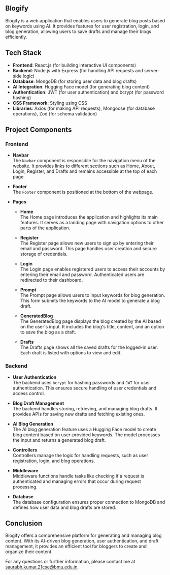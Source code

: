 ## Blogify

Blogify is a web application that enables users to generate blog posts based on keywords using AI. It provides features for user registration, login, and blog generation, allowing users to save drafts and manage their blogs efficiently.

## Tech Stack

- **Frontend**: React.js (for building interactive UI components)
- **Backend**: Node.js with Express (for handling API requests and server-side logic)
- **Database**: MongoDB (for storing user data and blog drafts)
- **AI Integration**: Hugging Face model (for generating blog content)
- **Authentication**: JWT (for user authentication) and bcrypt (for password hashing)
- **CSS Framework**: Styling using CSS
- **Libraries**: Axios (for making API requests), Mongoose (for database operations), Zod (for schema validation)

## Project Components

### Frontend

- **Navbar**  
  The `Navbar` component is responsible for the navigation menu of the website. It provides links to different sections such as Home, About, Login, Register, and Drafts and remains accessible at the top of each page.

- **Footer**  
  The `Footer` component is positioned at the bottom of the webpage.

- **Pages**  
  - **Home**  
    The Home page introduces the application and highlights its main features. It serves as a landing page with navigation options to other parts of the application.

  - **Register**  
    The Register page allows new users to sign up by entering their email and password. This page handles user creation and secure storage of credentials.

  - **Login**  
    The Login page enables registered users to access their accounts by entering their email and password. Authenticated users are redirected to their dashboard.

  - **Prompt**  
    The Prompt page allows users to input keywords for blog generation. This form submits the keywords to the AI model to generate a blog draft.

  - **GeneratedBlog**  
    The GeneratedBlog page displays the blog created by the AI based on the user's input. It includes the blog's title, content, and an option to save the blog as a draft.

  - **Drafts**  
    The Drafts page shows all the saved drafts for the logged-in user. Each draft is listed with options to view and edit.

### Backend

- **User Authentication**  
  The backend uses `bcrypt` for hashing passwords and `JWT` for user authentication. This ensures secure handling of user credentials and access control.

- **Blog Draft Management**  
  The backend handles storing, retrieving, and managing blog drafts. It provides APIs for saving new drafts and fetching existing ones.

- **AI Blog Generation**  
  The AI blog generation feature uses a Hugging Face model to create blog content based on user-provided keywords. The model processes the input and returns a generated blog draft.

- **Controllers**  
  Controllers manage the logic for handling requests, such as user registration, login, and blog operations.

- **Middleware**  
  Middleware functions handle tasks like checking if a request is authenticated and managing errors that occur during request processing.

- **Database**  
  The database configuration ensures proper connection to MongoDB and defines how user data and blog drafts are stored.

## Conclusion

Blogify offers a comprehensive platform for generating and managing blog content. With its AI-driven blog generation, user authentication, and draft management, it provides an efficient tool for bloggers to create and organize their content.

For any questions or further information, please contact me at [saurabh.kumar.21cse@bmu.edu.in](mailto:saurabh.kumar.21cse@bmu.edu.in).

